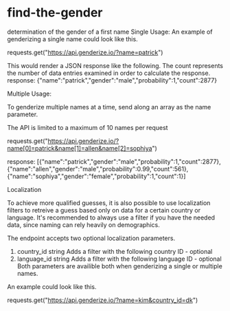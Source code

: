 # find-the-gender
determination of  the gender of a first name
Single Usage: 
An example of genderizing a single name could look like this.

requests.get("https://api.genderize.io/?name=patrick")

This would render a JSON response like the following. The count represents the number of data entries examined in order to calculate the response.
response:  {"name":"patrick","gender":"male","probability":1,"count":2877}

Multiple Usage:

To genderize multiple names at a time, send along an array as the name parameter.

The API is limited to a maximum of 10 names per request

requests.get("https://api.genderize.io/?name[0]=patrick&name[1]=allen&name[2]=sophiya")

response: 
[{"name":"patrick","gender":"male","probability":1,"count":2877},{"name":"allen","gender":"male","probability":0.99,"count":561},{"name":"sophiya","gender":"female","probability":1,"count":1}]

Localization

To achieve more qualified guesses, it is also possible to use localization filters to retreive a guess based only on data for a certain country or language. It's recommended to always use a filter if you have the needed data, since naming can rely heavily on demographics.

The endpoint accepts two optional localization parameters.

1. country_id string Adds a filter with the following country ID - optional
2. language_id string Adds a filter with the following language ID - optional
Both parameters are availible both when genderizing a single or multiple names.

An example could look like this.

requests.get("https://api.genderize.io/?name=kim&country_id=dk")
